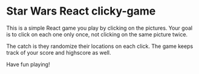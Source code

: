 # Star Wars React clicky-game

This is a simple React game you play by clicking on the pictures. Your goal is to click on each one only once, not clicking on the same picture twice.

The catch is they randomize their locations on each click. The game keeps track of your score and highscore as well.

Have fun playing!

